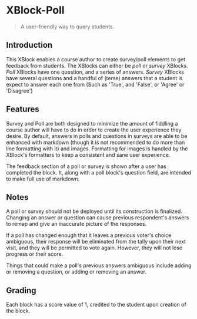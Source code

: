 # XBlock-Poll

> A user-friendly way to query students.

## Introduction

This XBlock enables a course author to create survey/poll elements to get
feedback from students. The XBlocks can either be *poll* or *survey* XBlocks. *Poll* XBlocks have one
question, and a series of answers. *Survey* XBlocks have several questions and a handful of (terse) answers that
a student is expect to answer each one from (Such as 'True', and 'False', or 'Agree' or 'Disagree')

## Features

Survey and Poll are both designed to minimize the amount of fiddling a course author will have to
do in order to create the user experience they desire. By default, answers in polls and questions in surveys
are able to be enhanced with markdown (though it is not recommended to do more than line formatting with it)
and images. Formatting for images is handled by the XBlock's formatters to keep a consistent and sane user experience.

The feedback section of a poll or survey is shown after a user has completed the block. It, along with a poll block's
question field, are intended to make full use of markdown.

## Notes

A poll or survey should not be deployed until its construction is finalized. Changing an answer or question can
cause previous respondent's answers to remap and give an inaccurate picture of the responses.

If a poll has changed enough that it leaves a previous voter's choice ambiguous, their response will be eliminated
from the tally upon their next visit, and they will be permitted to vote again. However, they will not lose progress
or their score.

Things that could make a poll's previous answers ambiguous include adding or removing a question, or adding or
removing an answer.

## Grading

Each block has a score value of 1, credited to the student upon creation of the block.

